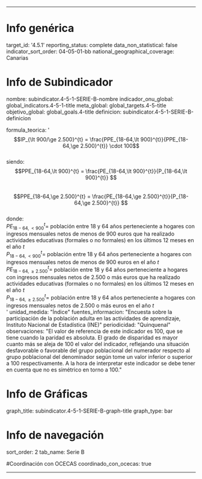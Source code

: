 ---

# Info genérica
target_id: '4.5.1'
reporting_status: complete
data_non_statistical: false
indicator_sort_order: 04-05-01-bb
national_geographical_coverage: Canarias

# Info de Subindicador
nombre: subindicator.4-5-1-SERIE-B-nombre
indicador_onu_global: global_indicators.4-5-1-title
meta_global: global_targets.4-5-title
objetivo_global: global_goals.4-title
definicion: subindicator.4-5-1-SERIE-B-definicion

formula_teorica: '$$IP_{\lt 900/\ge 2.500}^{t} = \frac{PPE_{18-64,\lt 900}^{t}}{PPE_{18-64,\ge 2.500}^{t}} \cdot 100$$ <br>
siendo: <br> 
$$PPE_{18-64,\lt 900}^{t} = \frac{PE_{18-64,\lt 900}^{t}}{P_{18-64,\lt 900}^{t}} $$ <br>
$$PPE_{18-64,\ge 2.500}^{t} = \frac{PE_{18-64,\ge 2.500}^{t}}{P_{18-64,\ge 2.500}^{t}} $$ <br>
donde: <br>
$PE_{18-64,\lt 900}^{t} =$ población entre 18 y 64 años perteneciente a hogares con ingresos mensuales netos de menos de 900 euros que ha realizado actividades educativas (formales o no formales) en los últimos 12 meses en el año $t$ <br>
$P_{18-64,\lt 900}^{t} =$ población entre 18 y 64 años perteneciente a hogares con ingresos mensuales netos de menos de 900 euros en el año $t$<br>
$PE_{18-64,\ge 2.500}^{t} =$ población entre 18 y 64 años perteneciente a hogares con ingresos mensuales netos de 2.500 o más euros que ha realizado actividades educativas (formales o no formales) en los últimos 12 meses en el año $t$ <br>
$P_{18-64,\ge 2.500}^{t} =$ población entre 18 y 64 años perteneciente a hogares con ingresos mensuales netos de 2.500 o más euros en el año $t$<br>'
unidad_medida: "Índice"
fuentes_informacion: "Encuesta sobre la participación de la población adulta en las actividades de aprendizaje, Instituto Nacional de Estadística (INE)"
periodicidad: "Quinquenal"
observaciones: "El valor de referencia de este indicador es 100, que se tiene cuando la paridad es absoluta. El grado de disparidad es mayor cuanto más se aleja de 100 el valor del indicador, reflejando una situación desfavorable o favorable del grupo poblacional del numerador respecto al grupo poblacional del denominador según tome un valor inferior o superior a 100 respectivamente. A la hora de interpretar este indicador se debe tener en cuenta que no es simétrico en torno a 100."

# Info de Gráficas
graph_title: subindicator.4-5-1-SERIE-B-graph-title
graph_type: bar

# Info de navegación
sort_order: 2
tab_name: Serie B

#Coordinación con OCECAS
coordinado_con_ocecas: true

---